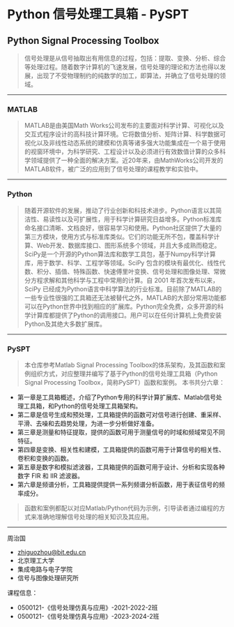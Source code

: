 # Python 信号处理工具箱 - PySPT

## Python Signal Processing Toolbox

> 信号处理是从信号抽取出有用信息的过程，包括：提取、变换、分析、综合等处理过程。随着数字计算机的飞速发展，信号处理的理论和方法也得以发展，出现了不受物理制约的纯数学的加工，即算法，并确立了信号处理的领域。

---

### MATLAB

> MATLAB是由美国Math Works公司发布的主要面对科学计算、可视化以及交互式程序设计的高科技计算环境。它将数值分析、矩阵计算、科学数据可视化以及非线性动态系统的建模和仿真等诸多强大功能集成在一个易于使用的视窗环境中，为科学研究、工程设计以及必须进行有效数值计算的众多科学领域提供了一种全面的解决方案。近20年来，由MathWorks公司开发的MATLAB软件，被广泛的应用到了信号处理的课程教学和实验中。

---

### Python

> 随着开源软件的发展，推动了行业创新和科技术进步。Python语言以其简洁性、易读性以及可扩展性，用于科学计算研究日益增多。Python标准库命名接口清晰、文档良好，很容易学习和使用。Python社区提供了大量的第三方模块，使用方式与标准库类似。它们的功能无所不包，覆盖科学计算、Web开发、数据库接口、图形系统多个领域，并且大多成熟而稳定。SciPy是一个开源的Python算法库和数学工具包，基于Numpy科学计算库，用于数学、科学、工程学等领域。SciPy 包含的模块有最优化、线性代数、积分、插值、特殊函数、快速傅里叶变换、信号处理和图像处理、常微分方程求解和其他科学与工程中常用的计算。自 2001 年首次发布以来，SciPy 已经成为Python语言中科学算法的行业标准。目前除了MATLAB的一些专业性很强的工具箱还无法被替代之外，MATLAB的大部分常用功能都可以在Python世界中找到相应的扩展库。Python完全免费，众多开源的科学计算库都提供了Python的调用接口。用户可以在任何计算机上免费安装Python及其绝大多数扩展库。

---

### PySPT

> 本仓库参考Matlab Signal Processing Toolbox的体系架构，及其函数和案例组织方式，对应整理并编写了基于Python的信号处理工具箱（Python Signal Processing Toolbox，简称PySPT）函数和案例。
> 本书共分六章：

* 第一章是工具箱概述，介绍了Python专用的科学计算扩展库、Matlab信号处理工具箱，和Python的信号处理工具箱架构。
* 第二章是信号生成和预处理，工具箱提供的函数可对信号进行创建、重采样、平滑、去噪和去趋势处理，为进一步分析做好准备。
* 第三章是测量和特征提取，提供的函数可用于测量信号的时域和频域常见不同特征。
* 第四章是变换、相关性和建模，工具箱提供的函数可用于计算信号的相关性、卷积和变换的函数。
* 第五章是数字和模拟滤波器，工具箱提供的函数可用于设计、分析和实现各种数字 FIR 和 IIR 滤波器。
* 第六章是频谱分析，工具箱提供提供一系列频谱分析函数，用于表征信号的频率成分。

> 函数和案例都配以对应Matlab/Python代码为示例，引导读者通过编程的方式来准确地理解信号处理的相关知识及其应用。

---

周治国

- zhiguozhou@bit.edu.cn
- 北京理工大学
- 集成电路与电子学院
- 信号与图像处理研究所

 课程信息：

- 0500121-《信号处理仿真与应用》-2021-2022-2班
- 0500121-《信号处理仿真与应用》-2023-2024-2班
